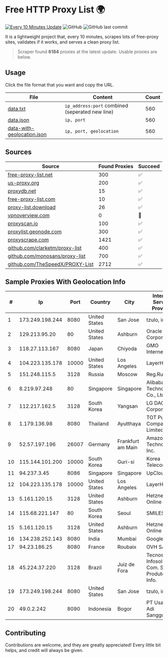 
# Free HTTP Proxy List 🌍

[![Every 10 Minutes Update](https://github.com/mertguvencli/http-proxy-list/actions/workflows/main.yml/badge.svg?branch=main)](https://github.com/mertguvencli/http-proxy-list/actions/workflows/main.yml)
![GitHub](https://img.shields.io/github/license/mertguvencli/http-proxy-list)
![GitHub last commit](https://img.shields.io/github/last-commit/mertguvencli/http-proxy-list)

It is a lightweight project that, every 10 minutes, scrapes lots of free-proxy sites, validates if it works, and serves a clean proxy list.


> Scraper found **6184** proxies at the latest update. Usable proxies are below.

## Usage

Click the file format that you want and copy the URL.


|File|Content|Count|
|----|-------|-----|
|[data.txt](https://raw.githubusercontent.com/mertguvencli/http-proxy-list/main/proxy-list/data.txt)|`ip_address:port` combined (seperated new line)|560|
|[data.json](https://raw.githubusercontent.com/mertguvencli/http-proxy-list/main/proxy-list/data.json)|`ip, port`|560|
|[data-with-geolocation.json](https://raw.githubusercontent.com/mertguvencli/http-proxy-list/main/proxy-list/data-with-geolocation.json)|`ip, port, geolocation`|560|

## Sources

|Source|Found Proxies|Succeed|
|------|-------------|-------|
|[free-proxy-list.net](https://free-proxy-list.net)|300|✅|
|[us-proxy.org](https://www.us-proxy.org)|200|✅|
|[proxydb.net](http://proxydb.net)|15|✅|
|[free-proxy-list.com](https://free-proxy-list.com/?page=&port=&type%5B%5D=http&type%5B%5D=https&up_time=0&search=Search)|10|✅|
|[proxy-list.download](https://www.proxy-list.download/HTTP)|26|✅|
|[vpnoverview.com](https://vpnoverview.com/privacy/anonymous-browsing/free-proxy-servers)|0|🚫|
|[proxyscan.io](https://www.proxyscan.io)|100|✅|
|[proxylist.geonode.com](https://proxylist.geonode.com/api/proxy-list?limit=300&page=1&sort_by=lastChecked&sort_type=desc&protocols=http,https)|300|✅|
|[proxyscrape.com](https://api.proxyscrape.com/v2/?request=displayproxies&protocol=http&timeout=10000&country=all&ssl=all&anonymity=all)|1421|✅|
|[github.com/clarketm/proxy-list](https://raw.githubusercontent.com/clarketm/proxy-list/master/proxy-list-raw.txt)|400|✅|
|[github.com/monosans/proxy-list](https://raw.githubusercontent.com/monosans/proxy-list/main/proxies/http.txt)|700|✅|
|[github.com/TheSpeedX/PROXY-List](https://raw.githubusercontent.com/TheSpeedX/PROXY-List/master/http.txt)|2712|✅|


## Sample Proxies With Geolocation Info

|#|Ip|Port|Country|City|Internet Service Provider|
|-|--|----|-------|----|-------------------------|
|1|173.249.198.244|8080|United States|San Jose|tzulo, inc.|
|2|129.213.95.20|80|United States|Ashburn|Oracle Corporation|
|3|118.27.113.167|8080|Japan|Chiyoda|GMO Internet, Inc.|
|4|104.223.135.178|10000|United States|Los Angeles|LayerHost|
|5|151.248.115.5|3128|Russia|Moscow|Reg.Ru|
|6|8.219.97.248|80|Singapore|Singapore|Alibaba (US) Technology Co., Ltd.|
|7|112.217.162.5|3128|South Korea|Yangsan|LG DACOM Corporation|
|8|1.179.136.98|8080|Thailand|Ayutthaya|TOT Public Company Limited|
|9|52.57.197.196|26007|Germany|Frankfurt am Main|Amazon Technologies Inc.|
|10|115.144.101.200|10000|South Korea|Guri-si|Korea Telecom|
|11|94.237.3.45|8086|Singapore|Singapore|UpCloud Ltd|
|12|104.223.135.178|10000|United States|Los Angeles|LayerHost|
|13|5.161.120.15|3128|United States|Ashburn|Hetzner Online GmbH|
|14|115.68.221.147|80|South Korea|Seoul|SMILESERV|
|15|5.161.120.15|3128|United States|Ashburn|Hetzner Online GmbH|
|16|134.238.252.143|8080|India|Mumbai|Google LLC|
|17|94.23.186.25|8080|France|Roubaix|OVH SAS|
|18|45.224.37.220|3128|Brazil|Juiz de Fora|Tecnoserver Infosoluções Com. S. Produtos de Info.|
|19|173.249.198.244|8080|United States|San Jose|tzulo, inc.|
|20|49.0.2.242|8090|Indonesia|Bogor|PT Usaha Adi Sanggoro|



## Contributing

Contributions are welcome, and they are greatly appreciated! Every
little bit helps, and credit will always be given.

